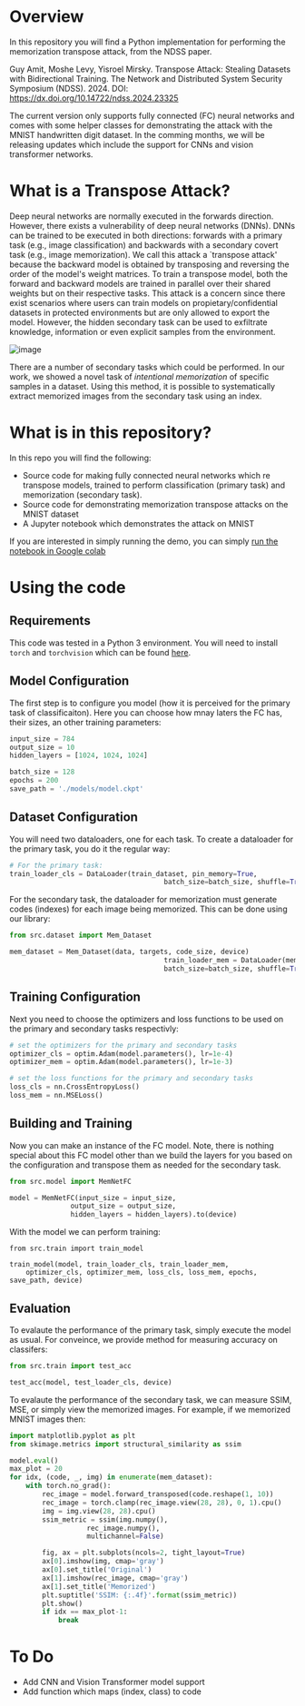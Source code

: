# Overview

In this repository you will find a Python implementation for performing the memorization transpose attack, from the NDSS paper.

Guy Amit, Moshe Levy, Yisroel Mirsky. Transpose Attack: Stealing Datasets with Bidirectional Training. The Network and Distributed System Security Symposium (NDSS). 2024.
DOI: https://dx.doi.org/10.14722/ndss.2024.23325

The current version only supports fully connected (FC) neural networks and comes with some helper classes for demonstrating the attack with the MNIST handwritten digit dataset. In the comming months, we will be releasing updates which include the support for CNNs and vision transformer networks. 

# What is a Transpose Attack?
Deep neural networks are normally executed in the forwards direction. However, there exists a vulnerability of deep neural networks (DNNs). DNNs can be trained to be executed in both directions: forwards with a primary task (e.g., image classification) and backwards with a secondary covert task (e.g., image memorization). We call this attack a `transpose attack' because the backward model is obtained by transposing and reversing the order of the model's weight matrices. To train a transpose model, both the forward and backward models are trained in parallel over their shared weights but on their respective tasks. This attack is a concern since there exist scenarios where users can train models on propietary/confidential datasets in protected environments but are only allowed to export the model. However, the hidden secondary task can be used to exfiltrate knowledge, information or even explicit samples from the environment.

![image](https://github.com/anony1234Q/ndss24ae/assets/138593428/67e7c6fe-08b4-41e3-89ee-b3b2e2b11b00)

There are a number of secondary tasks which could be performed. In our work, we showed a novel task of *intentional memorization* of specific samples in a dataset. Using this method, it is possible to systematically extract memorized images from the secondary task using an index.

# What is in this repository?

In this repo you will find the following:

- Source code for making fully connected neural networks which re transpose models, trained to perform classification (primary task) and memorization (secondary task).
- Source code for demonstrating memorization transpose attacks on the MNIST dataset
- A Jupyter notebook which demonstrates the attack on MNIST

If you are interested in simply running the demo, you can simply [run the notebook in Google colab](https://colab.research.google.com/drive/1iFoKCheq3UZLdPxRj0SkqvRnkUsvc-Ia?usp=sharing)

# Using the code

## Requirements
This code was tested in a Python 3 environment.
You will need to install `torch` and `torchvision` which can be found [here](https://pytorch.org/).


## Model Configuration

The first step is to configure you model (how it is perceived for the primary task of classificaiton). Here you can choose how mnay laters the FC has, their sizes, an other training parameters:

```python
input_size = 784
output_size = 10
hidden_layers = [1024, 1024, 1024]

batch_size = 128
epochs = 200
save_path = './models/model.ckpt'
```

## Dataset Configuration
You will need two dataloaders, one for each task. To create a dataloader for the primary task, you do it the regular way:
```python
# For the primary task:
train_loader_cls = DataLoader(train_dataset, pin_memory=True,
                                      batch_size=batch_size, shuffle=True)
```

For the secondary task, the dataloader for memorization must generate codes (indexes) for each image being memorized. This can be done using our library:
```python
from src.dataset import Mem_Dataset

mem_dataset = Mem_Dataset(data, targets, code_size, device)
                                      train_loader_mem = DataLoader(mem_dataset,
                                      batch_size=batch_size, shuffle=True)
```

## Training Configuration
Next you need to choose the optimizers and loss functions to be used on the primary and secondary tasks respectivly:
```python
# set the optimizers for the primary and secondary tasks
optimizer_cls = optim.Adam(model.parameters(), lr=1e-4)
optimizer_mem = optim.Adam(model.parameters(), lr=1e-3)

# set the loss functions for the primary and secondary tasks
loss_cls = nn.CrossEntropyLoss()
loss_mem = nn.MSELoss()
```

## Building and Training
Now you can make an instance of the FC model. Note, there is nothing special about this FC model other than we build the layers for you based on the configuration and transpose them as needed for the secondary task.

```python
from src.model import MemNetFC

model = MemNetFC(input_size = input_size,
               output_size = output_size,
               hidden_layers = hidden_layers).to(device)
```

With the model we can perform training:
```pytho
from src.train import train_model

train_model(model, train_loader_cls, train_loader_mem,
    optimizer_cls, optimizer_mem, loss_cls, loss_mem, epochs, save_path, device)
```

## Evaluation
To evalaute the performance of the primary task, simply execute the model as usual. For conveince, we provide method for measuring accuracy on classifers:
```python
from src.train import test_acc

test_acc(model, test_loader_cls, device)
```

To evalaute the performance of the secondary task, we can measure SSIM, MSE, or simply view the memorized images. For example, if we memorized MNIST images then:
```python
import matplotlib.pyplot as plt
from skimage.metrics import structural_similarity as ssim

model.eval()
max_plot = 20
for idx, (code, _, img) in enumerate(mem_dataset):
    with torch.no_grad():
        rec_image = model.forward_transposed(code.reshape(1, 10))
        rec_image = torch.clamp(rec_image.view(28, 28), 0, 1).cpu()
        img = img.view(28, 28).cpu()
        ssim_metric = ssim(img.numpy(),
                   rec_image.numpy(),
                   multichannel=False)

        fig, ax = plt.subplots(ncols=2, tight_layout=True)
        ax[0].imshow(img, cmap='gray')
        ax[0].set_title('Original')
        ax[1].imshow(rec_image, cmap='gray')
        ax[1].set_title('Memorized')
        plt.suptitle('SSIM: {:.4f}'.format(ssim_metric))
        plt.show()
        if idx == max_plot-1:
            break
```
# To Do

- Add CNN and Vision Transformer model support
- Add function which maps (index, class) to code
